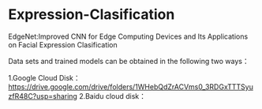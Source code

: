# Expression-Clasification
EdgeNet:Improved CNN for Edge Computing  Devices and Its Applications on Facial Expression  Clasification

Data sets and trained models can be obtained in the following two ways：

1.Google Cloud Disk：https://drive.google.com/drive/folders/1WHebQdZrACVms0_3RDGxTTTSyuzfR48C?usp=sharing
2.Baidu cloud disk：
